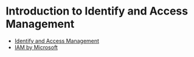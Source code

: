 # Introduction to Identify and Access Management

- [Identify and Access Management](https://auth0.com/docs/get-started/identity-fundamentals/identity-and-access-management)
- [IAM by Microsoft](https://learn.microsoft.com/en-us/entra/fundamentals/introduction-identity-access-management)
